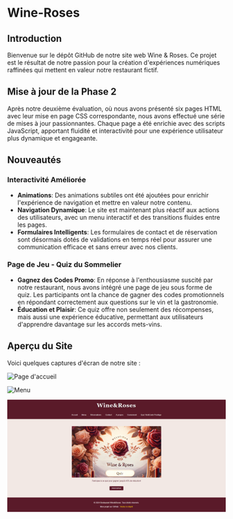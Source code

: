# Wine-Roses


## Introduction
Bienvenue sur le dépôt GitHub de notre site web Wine & Roses. Ce projet est le résultat de notre passion pour la création d'expériences numériques raffinées qui mettent en valeur notre restaurant fictif.

## Mise à jour de la Phase 2
Après notre deuxième évaluation, où nous avons présenté six pages HTML avec leur mise en page CSS correspondante, nous avons effectué une série de mises à jour passionnantes. Chaque page a été enrichie avec des scripts JavaScript, apportant fluidité et interactivité pour une expérience utilisateur plus dynamique et engageante.

## Nouveautés

### Interactivité Améliorée
- **Animations**: Des animations subtiles ont été ajoutées pour enrichir l'expérience de navigation et mettre en valeur notre contenu.
- **Navigation Dynamique**: Le site est maintenant plus réactif aux actions des utilisateurs, avec un menu interactif et des transitions fluides entre les pages.
- **Formulaires Intelligents**: Les formulaires de contact et de réservation sont désormais dotés de validations en temps réel pour assurer une communication efficace et sans erreur avec nos clients.

### Page de Jeu - Quiz du Sommelier
- **Gagnez des Codes Promo**: En réponse à l'enthousiasme suscité par notre restaurant, nous avons intégré une page de jeu sous forme de quiz. Les participants ont la chance de gagner des codes promotionnels en répondant correctement aux questions sur le vin et la gastronomie.
- **Éducation et Plaisir**: Ce quiz offre non seulement des récompenses, mais aussi une expérience éducative, permettant aux utilisateurs d'apprendre davantage sur les accords mets-vins.

## Aperçu du Site

Voici quelques captures d'écran de notre site :

![Page d'accueil](/pics/paged'accueil.png "Page d'accueil Wine & Roses")

![Menu](/pics/menu.png "Menu du restaurant Wine & Roses")

![Jeu Quiz](/pics/quiz.png "Jeu Quiz Wine & Roses")
